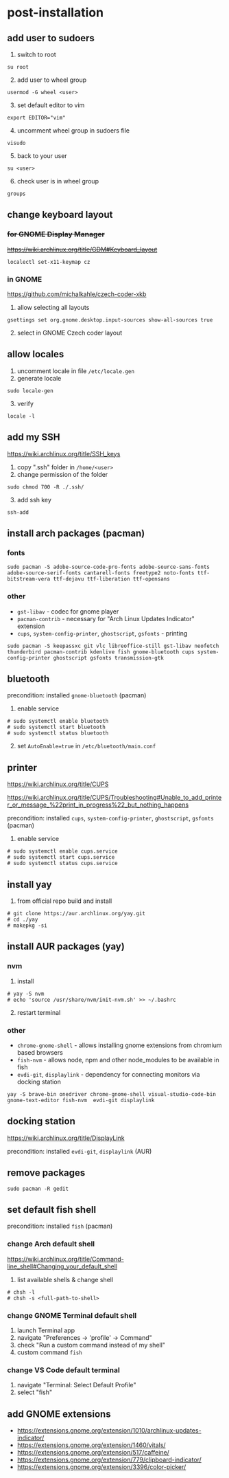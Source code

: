 # post-installation

## add user to sudoers

1) switch to root
```
su root
```

2) add user to wheel group
```
usermod -G wheel <user>
```

3) set default editor to vim
```
export EDITOR="vim"
```

4) uncomment wheel group in sudoers file
```
visudo
```

5) back to your user
```
su <user>
```

6) check user is in wheel group
```
groups
```

## change keyboard layout
### ~~for GNOME Display Manager~~
~~https://wiki.archlinux.org/title/GDM#Keyboard_layout~~
```
localectl set-x11-keymap cz
```

### in GNOME
https://github.com/michalkahle/czech-coder-xkb

1) allow selecting all layouts
```
gsettings set org.gnome.desktop.input-sources show-all-sources true
```
2) select in GNOME Czech coder layout


## allow locales
1) uncomment locale in file `/etc/locale.gen`
2) generate locale
```
sudo locale-gen
```
3) verify 
```
locale -l
```

## add my SSH
https://wiki.archlinux.org/title/SSH_keys

1) copy ".ssh" folder in `/home/<user>`
2) change permission of the folder
```
sudo chmod 700 -R ./.ssh/
```
3) add ssh key
```
ssh-add
```

## install arch packages (pacman)
### fonts
```
sudo pacman -S adobe-source-code-pro-fonts adobe-source-sans-fonts adobe-source-serif-fonts cantarell-fonts freetype2 noto-fonts ttf-bitstream-vera ttf-dejavu ttf-liberation ttf-opensans
```
### other
- `gst-libav` - codec for gnome player
- `pacman-contrib` - necessary for "Arch Linux Updates Indicator" extension
- `cups`, `system-config-printer`, `ghostscript`, `gsfonts` - printing
```
sudo pacman -S keepassxc git vlc libreoffice-still gst-libav neofetch thunderbird pacman-contrib kdenlive fish gnome-bluetooth cups system-config-printer ghostscript gsfonts transmission-gtk
```

## bluetooth
precondition: installed `gnome-bluetooth` (pacman)

1) enable service
```
# sudo systemctl enable bluetooth
# sudo systemctl start bluetooth
# sudo systemctl status bluetooth
```
2) set `AutoEnable=true` in `/etc/bluetooth/main.conf`

## printer
https://wiki.archlinux.org/title/CUPS

https://wiki.archlinux.org/title/CUPS/Troubleshooting#Unable_to_add_printer_or_message_%22print_in_progress%22_but_nothing_happens

precondition: installed `cups`, `system-config-printer`, `ghostscript`, `gsfonts`  (pacman)

1) enable service
```
# sudo systemctl enable cups.service
# sudo systemctl start cups.service
# sudo systemctl status cups.service
```


## install yay
1) from official repo build and install
```
# git clone https://aur.archlinux.org/yay.git
# cd ./yay
# makepkg -si
```

## install AUR packages (yay)
### nvm
1) install
```
# yay -S nvm
# echo 'source /usr/share/nvm/init-nvm.sh' >> ~/.bashrc
```
2) restart terminal
### other
- `chrome-gnome-shell` - allows installing gnome extensions from chromium based browsers
- `fish-nvm` - allows node, npm and other node_modules to be available in fish
- `evdi-git`, `displaylink` - dependency for connecting monitors via docking station
```
yay -S brave-bin onedriver chrome-gnome-shell visual-studio-code-bin gnome-text-editor fish-nvm  evdi-git displaylink
```

## docking station
https://wiki.archlinux.org/title/DisplayLink

precondition: installed `evdi-git`, `displaylink` (AUR)

## remove packages
```
sudo pacman -R gedit
```

## set default fish shell
precondition: installed `fish` (pacman)
### change Arch default shell
https://wiki.archlinux.org/title/Command-line_shell#Changing_your_default_shell
1) list available shells & change shell
```
# chsh -l
# chsh -s <full-path-to-shell>
```

### change GNOME Terminal default shell
1) launch Terminal app 
2) navigate "Preferences -> 'profile' -> Command"
3) check "Run a custom command instead of my shell"
4) custom command `fish`

### change VS Code default terminal
1) navigate "Terminal: Select Default Profile"
2) select "fish"

## add GNOME extensions
- https://extensions.gnome.org/extension/1010/archlinux-updates-indicator/
- https://extensions.gnome.org/extension/1460/vitals/
- https://extensions.gnome.org/extension/517/caffeine/
- https://extensions.gnome.org/extension/779/clipboard-indicator/
- https://extensions.gnome.org/extension/3396/color-picker/
